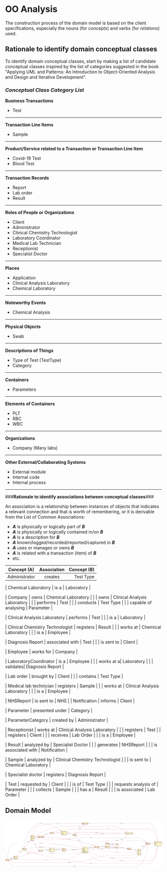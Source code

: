 # OO Analysis #

The construction process of the domain model is based on the client specifications, especially the nouns (for _concepts_) and verbs (for _relations_) used. 

## Rationale to identify domain conceptual classes ##
To identify domain conceptual classes, start by making a list of candidate conceptual classes inspired by the list of categories suggested in the book "Applying UML and Patterns: An Introduction to Object-Oriented Analysis and Design and Iterative Development". 


### _Conceptual Class Category List_ ###

**Business Transactions**

* Test

---

**Transaction Line Items**

* Sample

---

**Product/Service related to a Transaction or Transaction Line Item**

*  Covid-19 Test 
*  Blood Test 

---


**Transaction Records**

*  Report
*  Lab order
*  Result

---


**Roles of People or Organizations**

* Client
* Administrator
* Clinical Chemistry Technologist
* Laboratory Coordinator
* Medical Lab Technician
* Receptionist
* Specialist Doctor

---

**Places**

*  Application
*  Clinical Analysis Laboratory
*  Chemical Laboratory 

---

**Noteworthy Events**

* Chemical Analysis

---


**Physical Objects**

* Swab 

---


**Descriptions of Things**

*  Type of Test (TestType)
*  Category


---


**Containers**

*  Parameters

---


**Elements of Containers**

*  PLT 
*  RBC 
*  WBC

---


**Organizations**

* Company (Many labs)


---

**Other External/Collaborating Systems**

*  External module
*  Internal code
*  Internal process 


---


###**Rationale to identify associations between conceptual classes**###

An association is a relationship between instances of objects that indicates a relevant connection and that is worth of remembering, or it is derivable from the List of Common Associations: 

+ **_A_** is physically or logically part of **_B_**
+ **_A_** is physically or logically contained in/on **_B_**
+ **_A_** is a description for **_B_**
+ **_A_** known/logged/recorded/reported/captured in **_B_**
+ **_A_** uses or manages or owns **_B_**
+ **_A_** is related with a transaction (item) of **_B_**
+ etc.

| Concept (A) 		|  Association   	|  Concept (B) |
|----------	   		|:-------------:		|------:       |
| Administrator | creates | Test Type |


| Chemical Laboratory | is a | Laboratory |

| Company | owns | Chemical Laboratory |
|         | owns | Clinical Analysis Laboratory |
|         | performs | Test |
|         | conducts | Test Type |
|	  | capable of analysing 	     | Parameter 		 |


| Clinical Analysis Laboratory | performs | Test |
|			       | is a	  | Laboratory     |

| Clinical Chemistry Technologist | registers | Result |
| 				  | works at | Chemical Laboratory |
|				  | is a          | Employee  		    |

| Diagnosis Report        | associated with	     | Test 		 |
|         	          | is sent to	     	     | Client 		 |

| Employee        | works for	     | Company 		 |

| LaboratoryCoordinator | is a | Employee |
| 			| works at a| Laboratory |
| 		        | validates| Diagnosis Report |

| Lab order | brought by | Client |
|           | contains | Test Type |

| Medical lab technician | registers | Sample |
|   			 | works at  | Clinical Analysis Laboratory |
|			 | is a          | Employee                             |

| NHSReport       | is sent to	     | NHS 		 |
| Notification       | informs	     | Client		 |

| Parameter | presented under | Category |

| ParameterCategory | created by | Administrator |

| Receptionist | works at  | Clinical Analysis Laboratory |
| 			   | registers | Test |
|  			   | registers | Client |
|  			   | receives | Lab Order |
|			   | is a 	      |	Employee	  |

| Result | analyzed by | Specialist Doctor |
|	 | generates	       | NHSReport		   |
|	 | is associated with	       | Notification		   |

| Sample | analyzed by | Clinical Chemistry Technologist |
| 		 | is sent to | Chemical Laboratory |

| Specialist doctor | registers | Diagnosis Report |

| Test | requested by | Client |
|  	   | is of | Test Type |
|      | requests analysis of | Parameter |
|      | collects | Sample |
|      | has a	  | Result	   |
|      | is associated	  | Lab Order		   |

## Domain Model

![DM.svg](DM.svg)